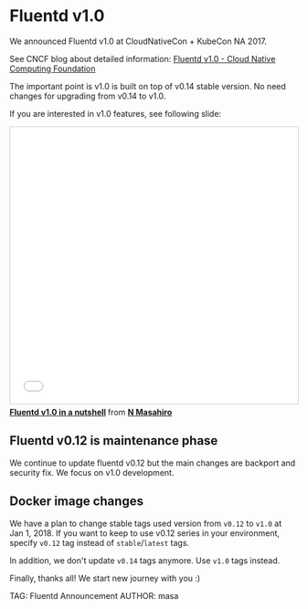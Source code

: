 # Fluentd v1.0

We announced Fluentd v1.0 at CloudNativeCon + KubeCon NA 2017.

See CNCF blog about detailed information: [Fluentd v1.0 - Cloud Native Computing Foundation](https://www.cncf.io/blog/2017/12/06/fluentd-v1-0/)

The important point is v1.0 is built on top of v0.14 stable version.
No need changes for upgrading from v0.14 to v1.0.

If you are interested in v1.0 features, see following slide:

<iframe src="//www.slideshare.net/slideshow/embed_code/key/7jdBrkBKLyK4k" width="595" height="485" frameborder="0" marginwidth="0" marginheight="0" scrolling="no" style="border:1px solid #CCC; border-width:1px; margin-bottom:5px; max-width: 100%;" allowfullscreen> </iframe> <div style="margin-bottom:5px"> <strong> <a href="//www.slideshare.net/repeatedly/fluentd-v10-in-a-nutshell-76549368" title="Fluentd v1.0 in a nutshell" target="_blank">Fluentd v1.0 in a nutshell</a> </strong> from <strong><a href="https://www.slideshare.net/repeatedly" target="_blank">N Masahiro</a></strong> </div>

## Fluentd v0.12 is maintenance phase

We continue to update fluentd v0.12 but the main changes are backport and security fix.
We focus on v1.0 development.

## Docker image changes

We have a plan to change stable tags used version from `v0.12` to `v1.0` at Jan 1, 2018.
If you want to keep to use v0.12 series in your environment, specify `v0.12` tag instead of `stable`/`latest` tags.

In addition, we don't update `v0.14` tags anymore. Use `v1.0` tags instead.

Finally, thanks all! We start new journey with you :)


TAG: Fluentd Announcement
AUTHOR: masa
